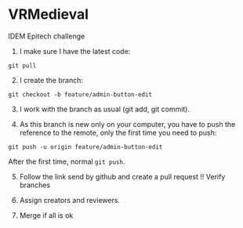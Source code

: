 # VRMedieval
IDEM Epitech challenge


1. I make sure I have the latest code:

`git pull`

2. I create the branch:

`git checkout -b feature/admin-button-edit`

3. I work with the branch as usual (git add, git commit).

4. As this branch is new only on your computer, you have to push the reference to the remote, only the first time you need to push:

`git push -u origin feature/admin-button-edit`

After the first time, normal `git push`.

5. Follow the link send by github and create a pull request
!! Verify branches

6. Assign creators and reviewers.

8. Merge if all is ok
